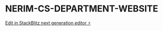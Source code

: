 # NERIM-CS-DEPARTMENT-WEBSITE

[Edit in StackBlitz next generation editor ⚡️](https://stackblitz.com/~/github.com/anilrai787898/NERIM-CS-DEPARTMENT-WEBSITE)